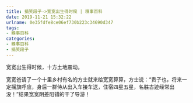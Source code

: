 ```yaml
---
title: 搞笑段子->宽宽出生得时候 | 糗事百科
date: 2019-11-21 15:32:22
urlname: 0e35fdfe8ce06ef730b223c34690d347
tags: 
- 糗事百科
categories:
- 糗事百科
- 搞笑段子
---
```

宽宽出生得时候，十方土地震动。

宽宽爸请了一个十里乡村有名的方士就来给宽宽算算，方士说：“贵子也，将来一定摇旗呼应，身后一群侍从出入车接车送，住宿四星五星，名胜古迹经常出没！”结果宽宽阴差阳错的干了导游！


